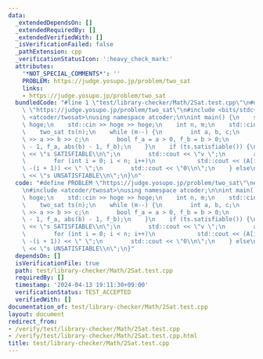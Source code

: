 ```yaml
---
data:
  _extendedDependsOn: []
  _extendedRequiredBy: []
  _extendedVerifiedWith: []
  _isVerificationFailed: false
  _pathExtension: cpp
  _verificationStatusIcon: ':heavy_check_mark:'
  attributes:
    '*NOT_SPECIAL_COMMENTS*': ''
    PROBLEM: https://judge.yosupo.jp/problem/two_sat
    links:
    - https://judge.yosupo.jp/problem/two_sat
  bundledCode: "#line 1 \"test/library-checker/Math/2Sat.test.cpp\"\n#define PROBLEM\
    \ \"https://judge.yosupo.jp/problem/two_sat\"\n#include <bits/stdc++.h>\n\n#include\
    \ <atcoder/twosat>\nusing namespace atcoder;\n\nint main() {\n    std::string\
    \ hoge;\n    std::cin >> hoge >> hoge;\n    int n, m;\n    std::cin >> n >> m;\n\
    \    two_sat ts(n);\n    while (m--) {\n        int a, b, c;\n        std::cin\
    \ >> a >> b >> c;\n        bool f_a = a > 0, f_b = b > 0;\n        ts.add_clause(abs(a)\
    \ - 1, f_a, abs(b) - 1, f_b);\n    }\n    if (ts.satisfiable()) {\n        std::cout\
    \ << \"s SATISFIABLE\\n\";\n        std::cout << \"v \";\n        auto A = ts.answer();\n\
    \        for (int i = 0; i < n; i++)\n            std::cout << (A[i] ? i + 1 :\
    \ -(i + 1)) << \" \";\n        std::cout << \"0\\n\";\n    } else\n        std::cout\
    \ << \"s UNSATISFIABLE\\n\";\n}\n"
  code: "#define PROBLEM \"https://judge.yosupo.jp/problem/two_sat\"\n#include <bits/stdc++.h>\n\
    \n#include <atcoder/twosat>\nusing namespace atcoder;\n\nint main() {\n    std::string\
    \ hoge;\n    std::cin >> hoge >> hoge;\n    int n, m;\n    std::cin >> n >> m;\n\
    \    two_sat ts(n);\n    while (m--) {\n        int a, b, c;\n        std::cin\
    \ >> a >> b >> c;\n        bool f_a = a > 0, f_b = b > 0;\n        ts.add_clause(abs(a)\
    \ - 1, f_a, abs(b) - 1, f_b);\n    }\n    if (ts.satisfiable()) {\n        std::cout\
    \ << \"s SATISFIABLE\\n\";\n        std::cout << \"v \";\n        auto A = ts.answer();\n\
    \        for (int i = 0; i < n; i++)\n            std::cout << (A[i] ? i + 1 :\
    \ -(i + 1)) << \" \";\n        std::cout << \"0\\n\";\n    } else\n        std::cout\
    \ << \"s UNSATISFIABLE\\n\";\n}"
  dependsOn: []
  isVerificationFile: true
  path: test/library-checker/Math/2Sat.test.cpp
  requiredBy: []
  timestamp: '2024-04-13 19:11:30+09:00'
  verificationStatus: TEST_ACCEPTED
  verifiedWith: []
documentation_of: test/library-checker/Math/2Sat.test.cpp
layout: document
redirect_from:
- /verify/test/library-checker/Math/2Sat.test.cpp
- /verify/test/library-checker/Math/2Sat.test.cpp.html
title: test/library-checker/Math/2Sat.test.cpp
---
```

